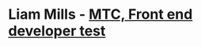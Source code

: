 # Liam Mills - [MTC, Front end developer test](https://github.com/liammmills/mtc--front-end-developer-test)